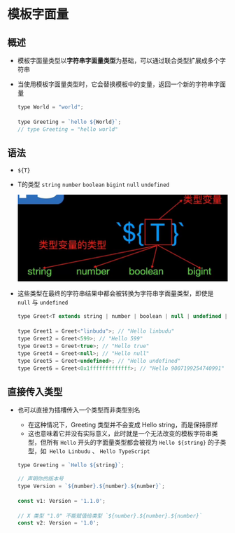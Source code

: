 # 模板字面量

## 概述

- 模板字面量类型以**字符串字面量类型**为基础，可以通过联合类型扩展成多个字符串

- 当使用模板字面量类型时，它会替换模板中的变量，返回一个新的字符串字面量

  ```js
  type World = "world";

  type Greeting = `hello ${World}`;
  // type Greeting = "hello world"
  ```

## 语法

- `${T}`

- T的类型 `string` `number` `boolean` `bigint` `null` `undefined`

  ![](image/image_DfnbBO4LW-.png)

- 这些类型在最终的字符串结果中都会被转换为字符串字面量类型，即使是 `null` 与 `undefined`

  ```js
  type Greet<T extends string | number | boolean | null | undefined | bigint> = `Hello ${T}`;

  type Greet1 = Greet<"linbudu">; // "Hello linbudu"
  type Greet2 = Greet<599>; // "Hello 599"
  type Greet3 = Greet<true>; // "Hello true"
  type Greet4 = Greet<null>; // "Hello null"
  type Greet5 = Greet<undefined>; // "Hello undefined"
  type Greet6 = Greet<0x1fffffffffffff>; // "Hello 9007199254740991"
  ```

## 直接传入类型

- 也可以直接为插槽传入一个类型而非类型别名

  - 在这种情况下，Greeting 类型并不会变成 Hello string，而是保持原样
  - 这也意味着它并没有实际意义，此时就是一个无法改变的模板字符串类型，但所有 `Hello` 开头的字面量类型都会被视为 `Hello ${string}` 的子类型，如` Hello Linbudu` 、 `Hello TypeScript`

  ```js
  type Greeting = `Hello ${string}`;
  ```

  ```js
  // 声明你的版本号
  type Version = `${number}.${number}.${number}`;

  const v1: Version = '1.1.0';

  // X 类型 "1.0" 不能赋值给类型 `${number}.${number}.${number}`
  const v2: Version = '1.0';
  ```
